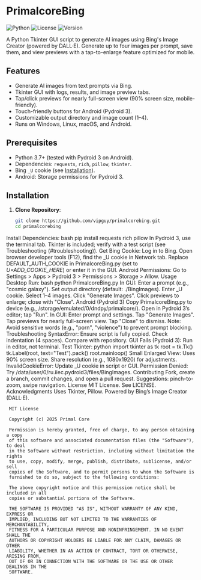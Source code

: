 # PrimalcoreBing

![Python](https://img.shields.io/badge/Python-3.7+-blue.svg)
![License](https://img.shields.io/badge/License-MIT-green.svg)
![Version](https://img.shields.io/badge/Version-1.8.4-brightgreen.svg)

A Python Tkinter GUI script to generate AI images using Bing's Image Creator (powered by DALL·E). Generate up to four images per prompt, save them, and view previews with a tap-to-enlarge feature optimized for mobile.

## Features

- Generate AI images from text prompts via Bing.
- Tkinter GUI with logs, results, and image preview tabs.
- Tap/click previews for nearly full-screen view (90% screen size, mobile-friendly).
- Touch-friendly buttons for Android (Pydroid 3).
- Customizable output directory and image count (1–4).
- Runs on Windows, Linux, macOS, and Android.

## Prerequisites

- Python 3.7+ (tested with Pydroid 3 on Android).
- Dependencies: `requests`, `rich`, `pillow`, `tkinter`.
- Bing `_U` cookie (see [Installation](#installation)).
- Android: Storage permissions for Pydroid 3.

## Installation

1. **Clone Repository**:
   ```bash
   git clone https://github.com/vipguy/primalcorebing.git
   cd primalcorebing
Install Dependencies:
bash
pip install requests rich pillow
In Pydroid 3, use the terminal tab.
Tkinter is included; verify with a test script (see Troubleshooting (#troubleshooting)).
Get Bing Cookie:
Log in to Bing.
Open browser developer tools (F12), find the _U cookie in Network tab.
Replace DEFAULT_AUTH_COOKIE in PrimalcoreBing.py (set to _U=ADD_COOKIE_HERE_) or enter it in the GUI.
Android Permissions:
Go to Settings > Apps > Pydroid 3 > Permissions > Storage > Allow.
Usage
Desktop
Run:
bash
python PrimalcoreBing.py
In GUI:
Enter a prompt (e.g., "cosmic galaxy").
Set output directory (default: ./BingImages).
Enter _U cookie.
Select 1–4 images.
Click "Generate Images".
Click previews to enlarge; close with "Close".
Android (Pydroid 3)
Copy PrimalcoreBing.py to device (e.g., /storage/emulated/0/dndpy/primalcore/).
Open in Pydroid 3’s editor; tap "Run".
In GUI:
Enter prompt and settings.
Tap "Generate Images".
Tap previews for nearly full-screen view.
Tap "Close" to dismiss.
Note: Avoid sensitive words (e.g., "porn", "violence") to prevent prompt blocking.
Troubleshooting
SyntaxError: Ensure script is fully copied. Check indentation (4 spaces). Compare with repository.
GUI Fails (Pydroid 3): Run in editor, not terminal. Test Tkinter:
python
import tkinter as tk
root = tk.Tk()
tk.Label(root, text="Test").pack()
root.mainloop()
Small Enlarged View: Uses 90% screen size. Share resolution (e.g., 1080x1920) for adjustments.
InvalidCookieError: Update _U cookie in script or GUI.
Permission Denied: Try /data/user/0/ru.iiec.pydroid3/files/BingImages.
Contributing
Fork, create a branch, commit changes, and open a pull request. Suggestions: pinch-to-zoom, swipe navigation.
License
MIT License. See LICENSE.
Acknowledgments
Uses Tkinter, Pillow.
Powered by Bing’s Image Creator (DALL·E).

     MIT License

     Copyright (c) 2025 Primal Core

     Permission is hereby granted, free of charge, to any person obtaining a copy
     of this software and associated documentation files (the "Software"), to deal
     in the Software without restriction, including without limitation the rights
     to use, copy, modify, merge, publish, distribute, sublicense, and/or sell
     copies of the Software, and to permit persons to whom the Software is
     furnished to do so, subject to the following conditions:

     The above copyright notice and this permission notice shall be included in all
     copies or substantial portions of the Software.

     THE SOFTWARE IS PROVIDED "AS IS", WITHOUT WARRANTY OF ANY KIND, EXPRESS OR
     IMPLIED, INCLUDING BUT NOT LIMITED TO THE WARRANTIES OF MERCHANTABILITY,
     FITNESS FOR A PARTICULAR PURPOSE AND NONINFRINGEMENT. IN NO EVENT SHALL THE
     AUTHORS OR COPYRIGHT HOLDERS BE LIABLE FOR ANY CLAIM, DAMAGES OR OTHER
     LIABILITY, WHETHER IN AN ACTION OF CONTRACT, TORT OR OTHERWISE, ARISING FROM,
     OUT OF OR IN CONNECTION WITH THE SOFTWARE OR THE USE OR OTHER DEALINGS IN THE
     SOFTWARE.
     
